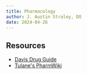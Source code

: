 ```yaml
---
title: Pharmacology
author: J. Austin Straley, DO
date: 2024-04-26
---
```


## Resources
* [Davis Drug Guide][1]
* [Tulane's PharmWiki][2]

[1]: https://emergency.unboundmedicine.com/emergency/index/Davis-Drug-Guide/Frontmatter
[2]: https://tmedweb.tulane.edu/pharmwiki/doku.php/start